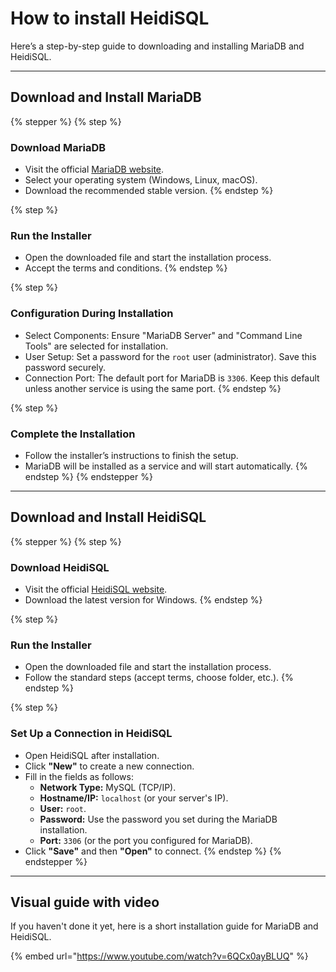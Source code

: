 # How to install HeidiSQL

Here’s a step-by-step guide to downloading and installing MariaDB and HeidiSQL.

***

## Download and Install MariaDB

{% stepper %}
{% step %}
### **Download MariaDB**

* Visit the official [MariaDB website](https://mariadb.org/download/).
* Select your operating system (Windows, Linux, macOS).
* Download the recommended stable version.
{% endstep %}

{% step %}
### **Run the Installer**

* Open the downloaded file and start the installation process.
* Accept the terms and conditions.
{% endstep %}

{% step %}
### **Configuration During Installation**

* Select Components: Ensure "MariaDB Server" and "Command Line Tools" are selected for installation.
* User Setup: Set a password for the `root` user (administrator). Save this password securely.
* Connection Port: The default port for MariaDB is `3306`. Keep this default unless another service is using the same port.
{% endstep %}

{% step %}
### **Complete the Installation**

* Follow the installer’s instructions to finish the setup.
* MariaDB will be installed as a service and will start automatically.
{% endstep %}
{% endstepper %}

***

## Download and Install HeidiSQL

{% stepper %}
{% step %}
### **Download HeidiSQL**

* Visit the official [HeidiSQL website](https://www.heidisql.com/download.php).
* Download the latest version for Windows.
{% endstep %}

{% step %}
### **Run the Installer**

* Open the downloaded file and start the installation process.
* Follow the standard steps (accept terms, choose folder, etc.).
{% endstep %}

{% step %}
### **Set Up a Connection in HeidiSQL**

* Open HeidiSQL after installation.
* Click **"New"** to create a new connection.
* Fill in the fields as follows:
  * **Network Type:** MySQL (TCP/IP).
  * **Hostname/IP:** `localhost` (or your server's IP).
  * **User:** `root`.
  * **Password:** Use the password you set during the MariaDB installation.
  * **Port:** `3306` (or the port you configured for MariaDB).
* Click **"Save"** and then **"Open"** to connect.
{% endstep %}
{% endstepper %}

***

## Visual guide with video

If you haven't done it yet, here is a short installation guide for MariaDB and HeidiSQL.

{% embed url="https://www.youtube.com/watch?v=6QCx0ayBLUQ" %}
